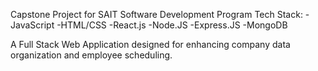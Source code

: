 Capstone Project for SAIT Software Development Program
Tech Stack:
-JavaScript
-HTML/CSS
-React.js
-Node.JS
-Express.JS
-MongoDB 

A Full Stack Web Application designed for enhancing company data organization and employee scheduling.
